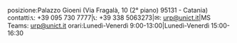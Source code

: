 posizione:Palazzo Gioeni (Via Fragalà, 10 (2° piano) 95131 - Catania)
contatti:📞: +39 095 730 7777|📞: +39 338 5063273|✉: urp@unict.it|MS Teams: urp@unict.it
orari:Lunedì-Venerdì 9:00-13:00|Lunedì-Venerdì 15:00-16:30